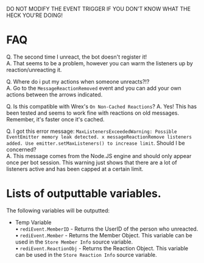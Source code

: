 DO NOT MODIFY THE EVENT TRIGGER IF YOU DON'T KNOW WHAT THE HECK YOU'RE DOING!<br />

# FAQ

Q. The second time I unreact, the bot doesn't register it!  
A. That seems to be a problem, however you can warm the listeners up by reaction/unreacting it.  

Q. Where do i put my actions when someone unreacts?!?  
A. Go to the `MessageReactionRemoved` event and you can add your own actions between the arrows indicated.  

Q. Is this compatible with Wrex's `On Non-Cached Reactions`?
A. Yes! This has been tested and seems to work fine with reactions on old messages. Remember, it's faster once it's cached.

Q. I got this error message: `MaxListenersExceededWarning: Possible EventEmitter memory leak detected. x messageReactionRemove listeners added. Use emitter.setMaxListeners() to increase limit`. Should I be concerned?  
A. This message comes from the Node.JS engine and should only appear once per bot session. This warning just shows that there are a lot of listeners active and has been capped at a certain limit.  

# Lists of outputtable variables.

The following variables will be outputted:

 - Temp Variable  
	• `rediEvent.MemberID` 		- Returns the UserID of the person who unreacted.  
	• `rediEvent.Member` 		- Returns the Member Object. This variable can be used in the `Store Member Info` source variable.  
	• `rediEvent.ReactionObj`	- Returns the Reaction Object. This variable can be used in the `Store Reaction Info` source variable.
